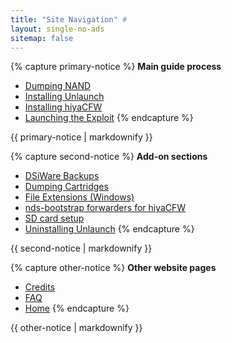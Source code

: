 ```yaml
---
title: "Site Navigation" #
layout: single-no-ads
sitemap: false
---
```


{% capture primary-notice %}
**Main guide process**

+ [Dumping NAND](dumping-nand)
+ [Installing Unlaunch](installing-unlaunch)
+ [Installing hiyaCFW](installing-hiyacfw)
+ [Launching the Exploit](launching-the-exploit)
{% endcapture %}
<div class="notice--primary">{{ primary-notice | markdownify }}</div>

{% capture second-notice %}
**Add-on sections**

+ [DSiWare Backups](dsiware-backups)
+ [Dumping Cartridges](dump-cartridges)
+ [File Extensions (Windows)](file-extensions-(windows))
+ [nds-bootstrap forwarders for hiyaCFW](nds-bootstrap-forwarders)
+ [SD card setup](sd-card-setup)
+ [Uninstalling Unlaunch](uninstalling-unlaunch)
{% endcapture %}
<div class="notice--info">{{ second-notice | markdownify }}</div>

{% capture other-notice %}
**Other website pages**

+ [Credits](credits)
+ [FAQ](faq)
+ [Home](home)
{% endcapture %}
<div class="notice">{{ other-notice | markdownify }}</div>

